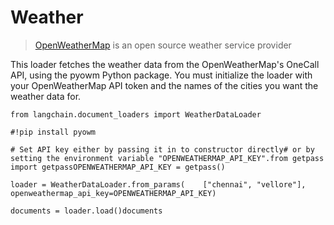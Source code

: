 Weather
=======

> [OpenWeatherMap](https://openweathermap.org/) is an open source weather service provider

This loader fetches the weather data from the OpenWeatherMap's OneCall API, using the pyowm Python package. You must initialize the loader with your OpenWeatherMap API token and the names of the cities you want the weather data for.

    from langchain.document_loaders import WeatherDataLoader

    #!pip install pyowm

    # Set API key either by passing it in to constructor directly# or by setting the environment variable "OPENWEATHERMAP_API_KEY".from getpass import getpassOPENWEATHERMAP_API_KEY = getpass()

    loader = WeatherDataLoader.from_params(    ["chennai", "vellore"], openweathermap_api_key=OPENWEATHERMAP_API_KEY)

    documents = loader.load()documents